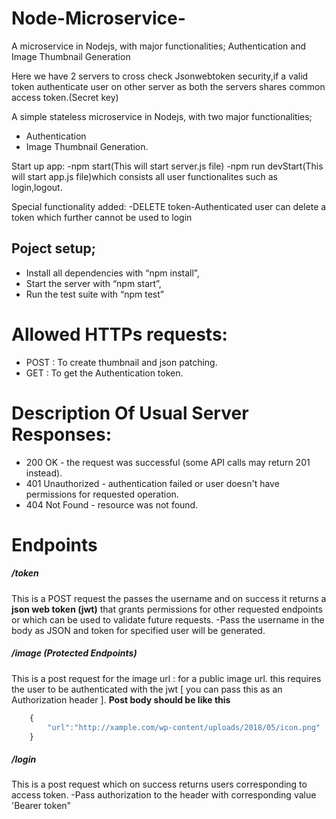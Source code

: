 # Node-Microservice-
A microservice in Nodejs, with major functionalities; Authentication and Image Thumbnail Generation

Here we have 2 servers to cross check Jsonwebtoken security,if a valid token authenticate user on other server as both the servers shares common 
access token.(Secret key)


A simple stateless microservice in Nodejs, with two major functionalities;

- Authentication
- Image Thumbnail Generation.

Start up app:
-npm start(This will start server.js file)
-npm run devStart(This will start app.js file)which consists all user functionalites such as login,logout.

Special functionality added:
-DELETE token-Authenticated user can delete a token which further cannot be used to login


## Poject setup;

- Install all dependencies with “npm install”,
- Start the server with “npm start”,
- Run the test suite with “npm test”

# Allowed HTTPs requests:

- POST : To create thumbnail and json patching.
- GET : To get the Authentication token.

# Description Of Usual Server Responses:

- 200 OK - the request was successful (some API calls may return 201 instead).
- 401 Unauthorized - authentication failed or user doesn't have permissions for requested operation.
- 404 Not Found - resource was not found.

# Endpoints

##### /token

This is a POST request the passes the username  and on success it returns a **json web token (jwt)** that grants permissions for other requested endpoints or which can be used to validate future requests.
-Pass the username in the body as JSON and token for specified user will be generated.

##### /image (Protected Endpoints)

This is a post request for the image url : for a public image url.
this requires the user to be authenticated with the jwt [ you can pass this as an Authorization header ].
**Post body should be like this**

```javascript
    {
        "url":"http://xample.com/wp-content/uploads/2018/05/icon.png"
    }
```


##### /login
This is a post request which on success returns users corresponding to access token.
-Pass authorization to the header with corresponding value 'Bearer token"




